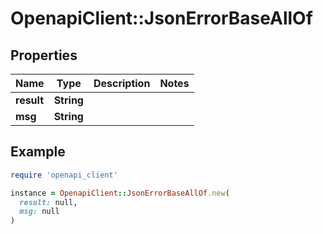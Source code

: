 # OpenapiClient::JsonErrorBaseAllOf

## Properties

| Name | Type | Description | Notes |
| ---- | ---- | ----------- | ----- |
| **result** | **String** |  |  |
| **msg** | **String** |  |  |

## Example

```ruby
require 'openapi_client'

instance = OpenapiClient::JsonErrorBaseAllOf.new(
  result: null,
  msg: null
)
```


